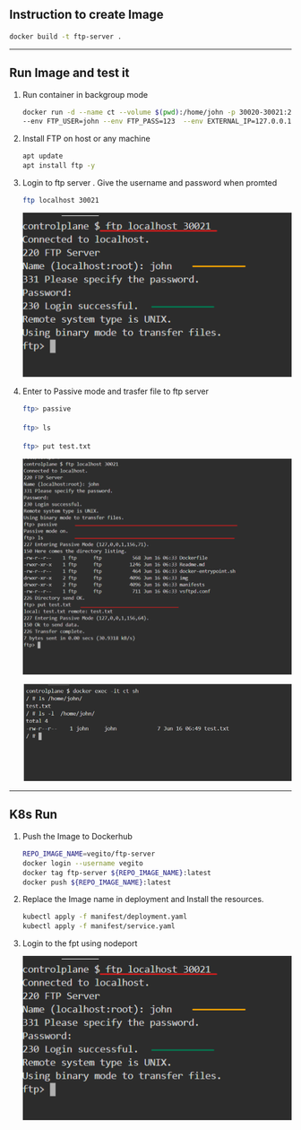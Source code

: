 ## Instruction to create Image

  ```bash
  docker build -t ftp-server .
  ```

-----------------------------

## Run Image and test it
  
  1. Run container in backgroup mode
  
     ```bash
     docker run -d --name ct --volume $(pwd):/home/john -p 30020-30021:20-21 -p 40000-40009:40000-40009 \
     --env FTP_USER=john --env FTP_PASS=123  --env EXTERNAL_IP=127.0.0.1 ftp-server
     ```
  
  2. Install FTP on host or any machine
     
     ```bash
     apt update
     apt install ftp -y
     ```
  
  3. Login to ftp server  . Give the username and password when promted

     ```bash
     ftp localhost 30021
     ```
     
     ![Login](./img/ftp-login.png)
   
   4. Enter to Passive mode and trasfer file to ftp server
      
      ```bash
      ftp> passive
      
      ftp> ls

      ftp> put test.txt

      ```

      ![Passive Mode](./img/docker_passive.png)

      ![List File](./img/list_file.png)

------------------------------------------

## K8s Run 

1. Push the Image to Dockerhub
   
   ```bash
   REPO_IMAGE_NAME=vegito/ftp-server
   docker login --username vegito
   docker tag ftp-server ${REPO_IMAGE_NAME}:latest
   docker push ${REPO_IMAGE_NAME}:latest
   ```

2. Replace the Image name in deployment and Install the resources.

    ```bash
    kubectl apply -f manifest/deployment.yaml
    kubectl apply -f manifest/service.yaml
    ```

3. Login to the fpt using nodeport
   
   ![Alt text](/img/ftp-login.png)